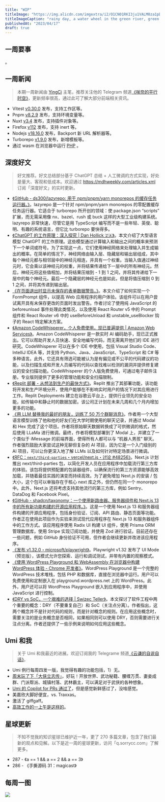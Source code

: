 ```yaml
---
title: "WIP"
titleImage: "https://img.alicdn.com/imgextra/i2/O1CN01RKI3ju1VALM0za1pD_!!6000000002612-0-tps-1456-816.jpg_1200x1200.jpg"
titleImageCaption: "rainy day, a water wheel in the green river, green plants and flowers in the foreground, mountains and water in the distance"
publishedAt: "2023/04/17"
draft: true
---
```


## 一周要事

。

## 一周新闻
> 本期一周新闻由 [YingCi](https://github.com/fz6m) 主笔，推荐关注他的 Telegram 频道[《咲奈的平行时空》](https://t.me/SakinaSpace)，更新频率很高，通过此可了解大部分前端相关资讯。

 - Vitest [v0.30.0](https://github.com/vitest-dev/vitest/releases/tag/v0.30.0) 发布，支持工作区等。
 - Pnpm [v8.2.9](https://github.com/pnpm/pnpm/releases/tag/v8.2.0) 发布，支持环境变量等。
 - Nuxt [v3.4](https://nuxt.com/blog/v3-4) 发布，支持插件对象等。
 - Firefox [v112](https://developer.mozilla.org/en-US/docs/Mozilla/Firefox/Releases/112) 发布，支持 inert 等。
 - Nodejs [v18.16.0](https://nodejs.org/en/blog/release/v18.16.0) 发布，Backport 新 URL 解析器等。
 - Turborepo [v1.9.0](https://turbo.build/blog/turbo-1-9-0) 发布，新增模板等。
 - 通过 wasm 在浏览器中运行 [PHP](https://www.npmjs.com/package/@php-wasm/node) 。

## 深度好文
> 好文推荐。好文总结部分基于 ChatGPT 总结 + 人工微调的方式实现，好处是量大、客观和低成本。欢迎通过 https://mdhweekly.com/articles.xml 订阅「深度好文」的实时更新。

- [《GitHub - ds300/lazyrepo: 用于 npm/pnpm/yarn monorepos 的缓存任务运行器。》](https://github.com/ds300/lazyrepo)。lazyrepo 是一个针对 npm/pnpm/yarn monorepos 的零配置缓存任务运行器。它适合于 turborepo 所开创的领域：使 package.json “scripts” 扩展，而无需采用像 nx、bazel、rush 或 buck 这样的大型工业级构建系统。lazyrepo 非常快速，尽管它是用 TypeScript 编写而不是一些年轻、英俊、聪明、有趣的系统语言，但它比 turborepo 要快得多。
- [《ChatGPT 的工作原理：深入探究 | Dan Hollick 🇿🇦》](https://typefully.com/DanHollick/yA3ppZC)。本文介绍了大型语言模型 ChatGPT 的工作原理。这些模型通过计算输入和输出之间的概率来预测下一个单词或符号。为了实现这一点，它们使用神经网络来处理输入并生成输出的概率。在简单的情况下，神经网络由输入层、隐藏层和输出层组成，其中每个神经元都与相邻层中的神经元相连，并具有一个权重。当输入值通过神经元时，它会乘以该神经元的权重，并将结果传递给下一层中的所有神经元。然后，神经元将这些值相加，并将结果压缩到 - 1 到 1 之间，并将其传递给下一层中的每个神经元。最后一个隐藏层的神经元也是如此，但是将值压缩到 0 到 1 之间，并将其传递到输出层。
- [《在页面退出时显示未保存的表单数据警告。》](https://claritydev.net/blog/display-warning-for-unsaved-form-data-on-page-exit)。本文介绍了如何实现一个 FormPrompt 组件，以提高 Web 应用程序的用户体验。该组件可以在用户尝试离开具有未保存更改的页面时发出警告。作者讨论了使用纯 JavaScript 的 beforeunload 事件处理此类情况，以及使用 React Router v5 中的 Prompt 组件和 React Router v6 中的 useBeforeUnload 和 unstable_useBlocker 钩子的 React 特定解决方案。
- [《Amazon CodeWhisperer，个人免费使用，现已普遍提供 | Amazon Web Services》](https://aws.amazon.com/blogs/aws/amazon-codewhisperer-free-for-individual-use-is-now-generally-available/)。Amazon CodeWhisperer 是一款实时 AI 编码助手，现已正式推出。它可以帮助开发人员快速、安全地编写代码，而无需离开他们的 IDE 进行研究。CodeWhisperer 可以在多个 IDE 中使用，包括 Visual Studio Code、IntelliJ IDEA 等，并支持 Python、Java、JavaScript、TypeScript 和 C# 等多种语言。此外，它还具有筛选可能被认为是有偏见或不公平的代码建议的功能，以及扫描生成和开发人员编写的代码以查找难以检测的漏洞并提供修复建议的安全扫描功能。CodeWhisperer 的个人版免费使用，可通过电子邮件注册。专业版则提供了更多的管理功能和安全扫描限制。
- [《Replit 部署 - 从想法到生产的最快方式》](https://blog.replit.com/deployments-launch)。Replit 推出了其部署功能，该功能将开发和生产环境分开，使用户能够在不影响实时用户的情况下对其应用进行工作。Replit Deployments 建立在谷歌云平台上，提供行业领先的安全功能，如传输中和静止时的数据加密。该公司正计划在未来几周和几个月内增加更多的功能。
- [《用 LLM 替换我的最好的朋友，训练了 50 万个群聊消息》](https://www.izzy.co/blogs/robo-boys.html)。作者用一个大型语言模型训练了他和他的好友们在大学时期使用的聊天记录，并通过 Modal 和 Hex 完成了这个项目。作者将原始聊天数据转换成了可供微调的格式，然后使用 LLaMa 进行微调。最终，作者将模型部署到了 Modal 上，并建立了一个类似于 iMessage 的前端界面，使得所有人都可以与 “机器人男孩” 聊天。作者强烈鼓励大家尝试这种无聊但复杂的 AI 项目，因为它是一个入门级别的 AI 项目，可以让你更深入地了解 LLMs 以及如何针对特定场景进行微调。
- [《RFC：`next/third-parties`・vercel/next.js・讨论 #48256》](https://github.com/vercel/next.js/discussions/48256)。Next.js 计划推出 next/third-parties 包，以简化开发人员在应用程序中加载流行第三方库的体验。该包将提供预配置的包装器组件，以确保流行的第三方资源能够高效加载，并随着最佳实践的演变而持续高效。为了避免增加 Next.js 的安装 / 包大小，这个包可以单独存在于核心 next 库之外，但仍然在同一个 monorepo 中。此外，Next.js 还将考虑支持其他流行的第三方库，例如 Sentry、DataDog 和 Facebook Pixel。
- [《GitHub - shadcn/taxonomy：一个使用新路由器、服务器组件和 Next.js 13 中的所有新功能构建的开源应用程序。》](https://github.com/shadcn/taxonomy)。这是一个使用 Next.js 13 和服务器组件构建的开源应用程序，包括身份验证、订阅、API 路由、静态页面等功能。作者正在使用此项目作为实验来测试现代应用程序在 Next.js 13 和服务器组件中的工作方式。该应用程序使用 Radix UI 构建 UI 组件，使用 Prisma ORM 管理数据库，使用 Stripe 实现订阅功能，并使用 Zod 进行验证。目前还存在一些问题，例如 GitHub 身份验证不可用，但作者会继续更新并改进该应用程序。
- [《发布 v1.32.0・microsoft/playwright》](https://github.com/microsoft/playwright/releases/tag/v1.32.0)。Playwright v1.32 发布了 UI Mode（预览版），该模式允许您探索、运行和调试测试，并带有内置的观察模式。
- [《使用 WordPress Playground 和 WebAssembly 在浏览器中构建 WordPress 体验 - Chrome 开发者》](https://developer.chrome.com/en/blog/wordpress-playground/)。WordPress Playground 是一个完整的 WordPress 技术堆栈，包括 PHP 和数据库，直接在浏览器中运行。用户可以免费使用和定制嵌入在 playground.wordpress.net 上的 WordPress。此外，用户还可以将 WordPress Playground 嵌入到应用程序中，并使用 JavaScript 进行控制。
- [《DRY vs SoC，一个艰难的选择 | Swizec Teller》](https://swizec.com/blog/dry-vs-soc-a-difficult-choice/)。本文探讨了软件工程中两个重要的概念：DRY（不要重复自己）和 SoC（关注点分离）。作者指出，这两个概念并不是针对代码的规则，而是针对概念的规则。在应用这些概念时，需要关注的是业务概念是否相同，如果相同则可以使用 DRY，否则需要进行关注点分离。作者还提供了一些示例来说明如何应用这些概念。

## Umi 和我
> 关于 Umi 和我最近的进展。欢迎订阅我的 Telegrame 频道[《云谦的自说自话》](https://t.me/yqtalk)。

- Umi 例行每周四发一版，我觉得有趣的功能包括，1）无。
- [周末玩了下「大侠立志传」](https://t.me/yqtalk/325)，好玩！开放世界、武功秘籍、腰缠万贯、妻妾成群、门派帮派、城镇村落、武林霸主，可以满足对于武侠的各种想象。
- [Umi 的 Copilot for PRs 通过了](https://t.me/yqtalk/327)，但是感觉新鲜感过了，没啥感觉。
- 美嘉欣大脚好便宜，vs. Traxxas。
- 激活了 giffgaff。
- [高效工作的一上午是这样的](https://t.me/yqtalk/335)。

## 星球更新
> 不知不觉我的知识星球已维护近一年，更了 270 多篇文章，包含了我们最新的观点和见解。以下是近一周的星球更新，访问「q.sorrycc.com」了解更多。

- 287 - 《a == 1 && a == 2 && a == 3》
- 286 - 《手撕源码 31：magicast》

## 每周一图

![](https://img.alicdn.com/imgextra/i4/O1CN01ZeThvH291G828BaqN_!!6000000008007-2-tps-643-657.png)

